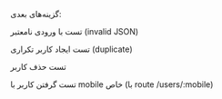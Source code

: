 گزینه‌های بعدی:

تست با ورودی نامعتبر (invalid JSON)

تست ایجاد کاربر تکراری (duplicate)

تست حذف کاربر

تست گرفتن کاربر با mobile خاص (با route /users/:mobile)





